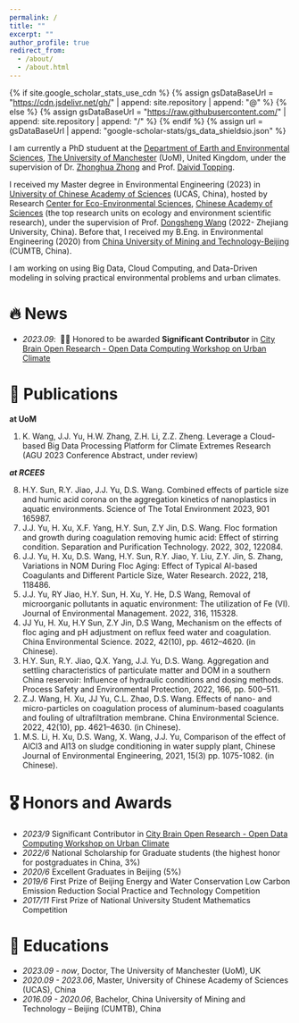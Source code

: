 ```yaml
---
permalink: /
title: ""
excerpt: ""
author_profile: true
redirect_from: 
  - /about/
  - /about.html
---
```


{% if site.google_scholar_stats_use_cdn %}
{% assign gsDataBaseUrl = "https://cdn.jsdelivr.net/gh/" | append: site.repository | append: "@" %}
{% else %}
{% assign gsDataBaseUrl = "https://raw.githubusercontent.com/" | append: site.repository | append: "/" %}
{% endif %}
{% assign url = gsDataBaseUrl | append: "google-scholar-stats/gs_data_shieldsio.json" %}

<span class='anchor' id='about-me'></span>

I am currently a PhD studuent at the [Department of Earth and Environmental Sciences](https://www.ees.manchester.ac.uk/), [The University of Manchester](https://www.manchester.ac.uk/) (UoM), United Kingdom, under the supervision of Dr. [Zhonghua Zhong](https://zhonghuazheng.com/) and Prof. [Daivid Topping](https://research.manchester.ac.uk/en/persons/david.topping). 

I received my Master degree in Environmental Engineering (2023) in [University of Chinese Academy of Sciences](https://www.ucas.ac.cn/) (UCAS, China), hosted by Research [Center for Eco-Environmental Sciences](http://www.rcees.cas.cn/), [Chinese Academy of Sciences](https://www.cas.cn/) (the top research units on ecology and environment scientific research), under the supervision of Prof. [Dongsheng Wang](https://person.zju.edu.cn/0021195) (2022- Zhejiang University, China). Before that, I received my B.Eng. in Environmental Engineering (2020) from [China University of Mining and Technology-Beijing](https://www.cumtb.edu.cn/) (CUMTB, China).

I am working on using Big Data, Cloud Computing, and Data-Driven modeling in solving practical environmental problems and urban climates. 
# 🔥 News
- *2023.09*: &nbsp;🎉🎉 Honored to be awarded **Significant Contributor** in [City Brain Open Research - Open Data Computing Workshop on Urban Climate](https://open-data-computing.github.io/)


# 📝 Publications 

**at UoM**
<ol reversed>
  <li>K. Wang, J.J. Yu, H.W. Zhang, Z.H. Li, Z.Z. Zheng. Leverage a Cloud-based Big Data Processing Platform for Climate Extremes Research (AGU 2023 Conference Abstract, under review)</li>
</ol>

***at RCEES***
<ol reversed>
  <li> H.Y. Sun, R.Y. Jiao, J.J. Yu, D.S. Wang. Combined effects of particle size and humic acid corona on the aggregation kinetics of   nanoplastics in aquatic environments. Science of The Total Environment 2023, 901 165987. </li>
  <li> J.J. Yu, H. Xu, X.F. Yang, H.Y. Sun, Z.Y Jin, D.S. Wang. Floc formation and growth during coagulation removing humic acid: Effect of   stirring condition. Separation and Purification Technology. 2022, 302, 122084. </li>
  <li> J.J. Yu, H. Xu, D.S. Wang, H.Y. Sun, R.Y. Jiao, Y. Liu, Z.Y. Jin, S. Zhang, Variations in NOM During Floc Aging: Effect of Typical   Al-based Coagulants and Different Particle Size, Water Research. 2022, 218, 118486. </li>
  <li> J.J. Yu, RY Jiao, H.Y. Sun, H. Xu, Y. He, D.S Wang, Removal of microorganic pollutants in aquatic environment: The utilization of Fe  (VI). Journal of Environmental Management. 2022, 316, 115328. </li>
  <li> JJ Yu, H. Xu, H.Y Sun, Z.Y Jin, D.S Wang, Mechanism on the effects of floc aging and pH adjustment on reflux feed water and   coagulation. China Environmental Science. 2022, 42(10), pp. 4612–4620. (in Chinese).</li>
  <li> H.Y. Sun, R.Y. Jiao, Q.X. Yang, J.J. Yu, D.S. Wang. Aggregation and settling characteristics of particulate matter and DOM in a  southern China reservoir: Influence of hydraulic conditions and dosing methods. Process Safety and Environmental Protection, 2022, 166,  pp. 500–511.</li>
  <li> Z.J. Wang, H. Xu, JJ Yu, C.L. Zhao, D.S. Wang. Effects of nano- and micro-particles on coagulation process of aluminum-based   coagulants and fouling of ultrafiltration membrane. China Environmental Science. 2022, 42(10), pp. 4621–4630. (in Chinese).</li>
  <li> M.S. Li, H. Xu, D.S. Wang, X. Wang, J.J. Yu, Comparison of the effect of AlCl3 and Al13 on sludge conditioning in water supply plant, Chinese Journal of Environmental Engineering, 2021, 15(3) pp. 1075-1082. (in Chinese).</li>
</ol>

# 🎖 Honors and Awards
- *2023/9* Significant Contributor in [City Brain Open Research - Open Data Computing Workshop on Urban Climate](https://open-data-computing.github.io/) 
- *2022/6* National Scholarship for Graduate students (the highest honor for postgraduates in China, 3%)  
- *2020/6* Excellent Graduates in Beijing (5%) 
- *2019/6* First Prize of Beijing Energy and Water Conservation Low Carbon Emission Reduction Social Practice and Technology Competition 
- *2017/11* First Prize of National University Student Mathematics Competition 


# 📖 Educations
- *2023.09 - now*, Doctor, The University of Manchester (UoM), UK
- *2020.09 - 2023.06*, Master, University of Chinese Academy of Sciences (UCAS), China
- *2016.09 - 2020.06*, Bachelor, China University of Mining and Technology – Beijing (CUMTB), China


